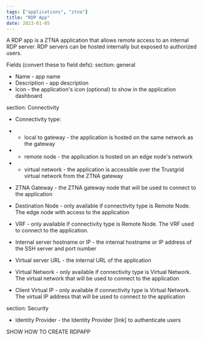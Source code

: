 ```yaml
---
tags: ["applications", "ztna"]
title: "RDP App"
date: 2023-01-05
---
```


A RDP app is a ZTNA application that allows remote access to an internal RDP server. RDP servers can be hosted internally but exposed to authorized users.

Fields (convert these to field defs):
section: general

- Name - app name
- Description - app description
- Icon - the application's icon (optional) to show in the application dashboard

section: Connectivity

- Connectivity type:
- - local to gateway - the application is hosted on the same network as the gateway
- - remote node - the application is hosted on an edge node's network
- - virtual network - the application is accessible over the Trustgrid virtual network from the ZTNA gateway
- ZTNA Gateway - the ZTNA gateway node that will be used to connect to the application
- Destination Node - only available if connectivity type is Remote Node. The edge node with access to the application
- VRF - only available if connectivity type is Remote Node. The VRF used to connect to the application.

- Internal server hostname or IP - the internal hostname or IP address of the SSH server and port number

- Virtual server URL - the internal URL of the application
- Virtual Network - only available if connectivity type is Virtual Network. The virtual network that will be used to connect to the application
- Client Virtual IP - only available if connectivity type is Virtual Network. The virtual IP address that will be used to connect to the application

section: Security

- Identity Provider - the Identity Provider [link] to authenticate users

SHOW HOW TO CREATE RDPAPP
